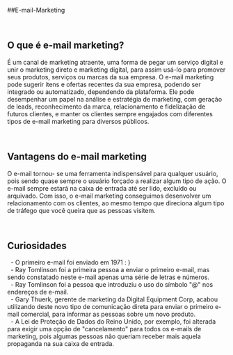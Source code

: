 ##E-mail-Marketing

<br>

## O que é e-mail marketing?
<p>
É um canal de marketing atraente, uma forma de pegar um serviço digital e unir o marketing direto e marketing digital, para assim usá-lo para promover seus produtos, serviços ou marcas da sua empresa. O e-mail marketing pode sugerir itens e ofertas recentes da sua empresa, podendo ser integrado ou automatizado, dependendo da plataforma. Ele pode desempenhar um papel na análise e estratégia de marketing, com geração de leads, reconhecimento da marca, relacionamento e fidelização de futuros clientes, e manter os clientes sempre engajados com diferentes tipos de e-mail marketing para diversos públicos.
</p>

<br>

## Vantagens do e-mail marketing
<p>
O e-mail tornou- se uma ferramenta indispensável para qualquer usuário, pois sendo quase sempre o usuário forçado a realizar algum tipo de ação. O e-mail sempre estará na caixa de entrada até ser lido, excluído ou arquivado. Com isso, o e-mail marketing conseguimos desenvolver um relacionamento com os clientes, ao mesmo tempo que direciona algum tipo de tráfego que você queira que as pessoas visitem.  
</p>

<br>

## Curiosidades
<p>
  &nbsp - O primeiro e-mail foi enviado em 1971 : )<br>
  &nbsp - Ray Tomlinson foi a primeira pessoa a enviar o primeiro e-mail, mas sendo constatado neste e-mail apenas uma série de letras e números.<br>
  &nbsp - Ray Tomlinson foi a pessoa que introduziu o uso do símbolo "@" nos endereços de e-mail.<br> 
  &nbsp - Gary Thuerk, gerente de marketing da Digital Equipment Corp, acabou utilizando deste novo tipo de comunicação direta para enviar o primeiro e-mail comercial, para informar as pessoas sobre um novo produto.<br>
  &nbsp - A Lei de Proteção de Dados do Reino Unido, por exemplo, foi alterada para exigir uma opção de "cancelamento" para todos os e-mails de marketing, pois algumas pessoas não queriam receber mais aquela propaganda na sua caixa de entrada.    
</p>  
